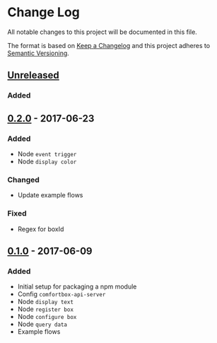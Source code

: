 # Change Log
All notable changes to this project will be documented in this file.

The format is based on [Keep a Changelog](http://keepachangelog.com/)
and this project adheres to [Semantic Versioning](http://semver.org/).

## [Unreleased]
### Added


## [0.2.0] - 2017-06-23
### Added
- Node `event trigger`
- Node `display color`

### Changed
- Update example flows

### Fixed
- Regex for boxId


## [0.1.0] - 2017-06-09
### Added
- Initial setup for packaging a npm module
- Config `comfortbox-api-server`
- Node `display text`
- Node `register box`
- Node `configure box`
- Node `query data`
- Example flows

[Unreleased]: https://github.com/dwettstein/node-red-contrib-comfortbox/compare/v0.2.0...HEAD
[0.2.0]: https://github.com/dwettstein/node-red-contrib-comfortbox/compare/v0.1.0...v0.2.0
[0.1.0]: https://github.com/dwettstein/node-red-contrib-comfortbox/tree/v0.1.0
